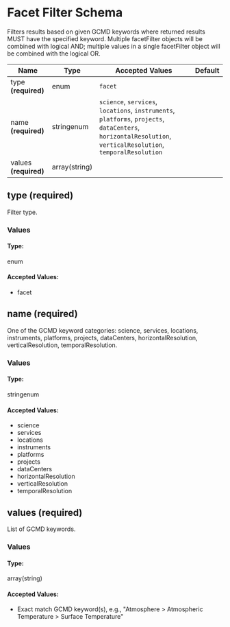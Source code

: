 # Facet Filter Schema

Filters results based on given GCMD keywords where returned results MUST have the specified keyword. Multiple facetFilter objects will be combined with logical AND; multiple values in a single facetFilter object will be combined with the logical OR.


| Name | Type | Accepted Values | Default |
|------|------|--------|---------|
| type **(required)**| enum| `facet`|  |
| name **(required)**| stringenum| `science`, `services`, `locations`, `instruments`, `platforms`, `projects`, `dataCenters`, `horizontalResolution`, `verticalResolution`, `temporalResolution`|  |
| values **(required)**| array(string)| |  |


## type **(required)**

Filter type.

### Values

#### Type:
enum


#### Accepted Values:
* facet





## name **(required)**

One of the GCMD keyword categories: science, services, locations, instruments, platforms, projects, dataCenters, horizontalResolution, verticalResolution, temporalResolution.

### Values

#### Type:
stringenum


#### Accepted Values:
* science
* services
* locations
* instruments
* platforms
* projects
* dataCenters
* horizontalResolution
* verticalResolution
* temporalResolution





## values **(required)**

List of GCMD keywords.

### Values

#### Type:
array(string)


#### Accepted Values:

* Exact match GCMD keyword(s), e.g., &quot;Atmosphere &gt; Atmospheric Temperature &gt; Surface Temperature&quot;





